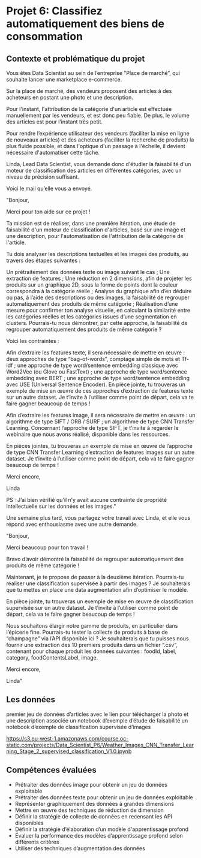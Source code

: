 <h1>Projet 6: Classifiez automatiquement des biens de consommation</h1>

<h2>Contexte et problématique du projet</h2>

Vous êtes Data Scientist au sein de l’entreprise "Place de marché”, qui souhaite lancer une marketplace e-commerce.

Sur la place de marché, des vendeurs proposent des articles à des acheteurs en postant une photo et une description.

Pour l'instant, l'attribution de la catégorie d'un article est effectuée manuellement par les vendeurs, et est donc peu fiable. De plus, le volume des articles est pour l’instant très petit.

Pour rendre l’expérience utilisateur des vendeurs (faciliter la mise en ligne de nouveaux articles) et des acheteurs (faciliter la recherche de produits) la plus fluide possible, et dans l'optique d'un passage à l'échelle, il devient nécessaire d'automatiser cette tâche.

Linda, Lead Data Scientist, vous demande donc d'étudier la faisabilité d'un moteur de classification des articles en différentes catégories, avec un niveau de précision suffisant.

Voici le mail qu’elle vous a envoyé.

"Bonjour, 

Merci pour ton aide sur ce projet !

Ta mission est de réaliser, dans une première itération, une étude de faisabilité d'un moteur de classification d'articles, basé sur une image et une description, pour l'automatisation de l'attribution de la catégorie de l'article.

Tu dois analyser les descriptions textuelles et les images des produits, au travers des étapes suivantes : 

Un prétraitement des données texte ou image suivant le cas ;
Une extraction de features ;
Une réduction en 2 dimensions, afin de projeter les produits sur un graphique 2D, sous la forme de points dont la couleur correspondra à la catégorie réelle ;
Analyse du graphique afin d’en déduire ou pas, à l’aide des descriptions ou des images, la faisabilité de regrouper automatiquement des produits de même catégorie ;
Réalisation d’une mesure pour confirmer ton analyse visuelle, en calculant la similarité entre les catégories réelles et les catégories issues d’une segmentation en clusters.
Pourrais-tu nous démontrer, par cette approche, la faisabilité de regrouper automatiquement des produits de même catégorie ?

Voici les contraintes : 

Afin d’extraire les features texte, il sera nécessaire de mettre en œuvre : 
deux approches de type “bag-of-words”, comptage simple de mots et Tf-idf ;
une approche de type word/sentence embedding classique avec Word2Vec (ou Glove ou FastText) ;
une approche de type word/sentence embedding avec BERT ;
une approche de type word/sentence embedding avec USE (Universal Sentence Encoder). 
En pièce jointe, tu trouveras un exemple de mise en œuvre de ces approches d’extraction de features texte sur un autre dataset. Je t’invite à l’utiliser comme point de départ, cela va te faire gagner beaucoup de temps !

Afin d’extraire les features image, il sera nécessaire de mettre en œuvre :
un algorithme de type SIFT / ORB / SURF ;
un algorithme de type CNN Transfer Learning.
Concernant l’approche de type SIFT, je t’invite à regarder le webinaire que nous avons réalisé, disponible dans les ressources.

En pièces jointes, tu trouveras un exemple de mise en œuvre de l’approche de type CNN Transfer Learning d’extraction de features images sur un autre dataset. Je t’invite à l’utiliser comme point de départ, cela va te faire gagner beaucoup de temps !

Merci encore, 

Linda

PS : J’ai bien vérifié qu’il n’y avait aucune contrainte de propriété intellectuelle sur les données et les images."

Une semaine plus tard, vous partagez votre travail avec Linda, et elle vous répond avec enthousiasme avec une autre demande.

"Bonjour,

Merci beaucoup pour ton travail !

Bravo d’avoir démontré la faisabilité de regrouper automatiquement des produits de même catégorie ! 

Maintenant, je te propose de passer à la deuxième itération. Pourrais-tu réaliser une classification supervisée à partir des images ? Je souhaiterais que tu mettes en place une data augmentation afin d’optimiser le modèle.

En pièce jointe, tu trouveras un exemple de mise en œuvre de classification supervisée sur un autre dataset. Je t’invite à l’utiliser comme point de départ, cela va te faire gagner beaucoup de temps !

Nous souhaitons élargir notre gamme de produits, en particulier dans l’épicerie fine. Pourrais-tu tester la collecte de produits à base de “champagne” via l’API disponible ici ? Je souhaiterais que tu puisses nous fournir une extraction des 10 premiers produits dans un fichier “.csv”, contenant pour chaque produit les données suivantes : foodId, label, category, foodContentsLabel, image.

Merci encore, 

Linda"

<h2>Les données</h2>

premier jeu de données d’articles avec le lien pour télécharger la photo et une description associée
un notebook d’exemple d’étude de faisabilité
un notebook d’exemple de classification supervisée d’images

https://s3.eu-west-1.amazonaws.com/course.oc-static.com/projects/Data_Scientist_P6/Weather_Images_CNN_Transfer_Learning_Stage_2_supervised_classification_V1.0.ipynb

<h2>Compétences évaluées</h2>

- Prétraiter des données image pour obtenir un jeu de données exploitable
- Prétraiter des données texte pour obtenir un jeu de données exploitable
- Représenter graphiquement des données à grandes dimensions
- Mettre en œuvre des techniques de réduction de dimension
- Définir la stratégie de collecte de données en recensant les API disponibles
- Définir la stratégie d’élaboration d’un modèle d'apprentissage profond
- Évaluer la performance des modèles d’apprentissage profond selon différents critères
- Utiliser des techniques d’augmentation des données